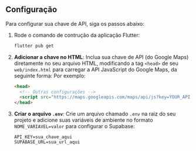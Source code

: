 ## Configuração

Para configurar sua chave de API, siga os passos abaixo:


1. Rode o comando de contrução da aplicação Flutter:

   ```bash
   flutter pub get
   ```


1. **Adicionar a chave no HTML**: Inclua sua chave de API (do Google Maps) diretamente no seu arquivo HTML, modificando a tag `<head>` de seu `web/index.html` para carregar a API JavaScript do Google Maps, da seguinte forma: Por exemplo:
   ```html
   <head>
     <!-- Outras configurações -->
     <script src="https://maps.googleapis.com/maps/api/js?key=YOUR_API_KEY"></script>
   </head>
   ```

2. **Criar o arquivo `.env`**: Crie um arquivo chamado `.env` na raiz do seu projeto e adicione suas variáveis de ambiente no formato `NOME_VARIAVEL=valor` para configurar o Supabase:
   ```env
   API_KEY=sua_chave_aqui
   SUPABASE_URL=sua_url_aqui
   ```

